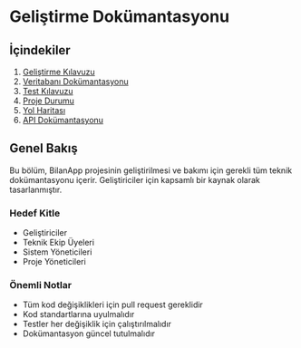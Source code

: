 # Geliştirme Dokümantasyonu

## İçindekiler
1. [Geliştirme Kılavuzu](development-guide.md)
2. [Veritabanı Dokümantasyonu](database.md)
3. [Test Kılavuzu](testing.md)
4. [Proje Durumu](status.md)
5. [Yol Haritası](roadmap.md)
6. [API Dokümantasyonu](../api/api.md)

## Genel Bakış

Bu bölüm, BilanApp projesinin geliştirilmesi ve bakımı için gerekli tüm teknik dokümantasyonu içerir. Geliştiriciler için kapsamlı bir kaynak olarak tasarlanmıştır.

### Hedef Kitle
- Geliştiriciler
- Teknik Ekip Üyeleri
- Sistem Yöneticileri
- Proje Yöneticileri

### Önemli Notlar
- Tüm kod değişiklikleri için pull request gereklidir
- Kod standartlarına uyulmalıdır
- Testler her değişiklik için çalıştırılmalıdır
- Dokümantasyon güncel tutulmalıdır 